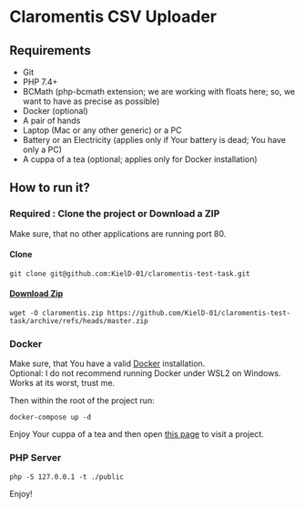 # Claromentis CSV Uploader

## Requirements
- Git
- PHP 7.4+
- BCMath (php-bcmath extension; we are working with floats here; so, we want to have as precise as possible)
- Docker (optional)
- A pair of hands
- Laptop (Mac or any other generic) or a PC
- Battery or an Electricity (applies only if Your battery is dead; You have only a PC)
- A cuppa of a tea (optional; applies only for Docker installation)

## How to run it?

### Required : Clone the project or Download a ZIP
Make sure, that no other applications are running port 80.

#### Clone  
```shell
git clone git@github.com:KielD-01/claromentis-test-task.git
```

#### [Download Zip](https://github.com/KielD-01/claromentis-test-task/archive/refs/heads/master.zip)   
```shell
wget -O claromentis.zip https://github.com/KielD-01/claromentis-test-task/archive/refs/heads/master.zip
```

### Docker  
Make sure, that You have a valid [Docker](https://docs.docker.com/get-started/) installation.   
Optional: I do not recommend running Docker under WSL2 on Windows. Works at its worst, trust me.

Then within the root of the project run:    

```shell
docker-compose up -d
```

Enjoy Your cuppa of a tea and then open [this page](http://localhost/) to visit a project.

### PHP Server
```shell
php -S 127.0.0.1 -t ./public
```

Enjoy!